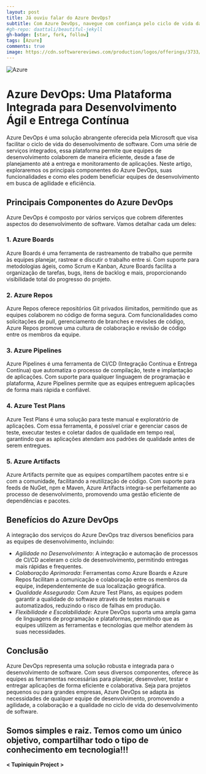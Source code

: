 ```yaml
---
layout: post
title: Já ouviu falar do Azure DevOps?
subtitle: Com Azure DevOps, navegue com confiança pelo ciclo de vida da sua aplicação, do planejamento à entrega.
#gh-repo: daattali/beautiful-jekyll
gh-badge: [star, fork, follow]
tags: [Azure]
comments: true
image: https://cdn.softwarereviews.com/production/logos/offerings/3733/large/Azure-DevOps-3.png?1617158771
---
```


![Azure](https://cdn.softwarereviews.com/production/logos/offerings/3733/large/Azure-DevOps-3.png?1617158771)

# Azure DevOps: Uma Plataforma Integrada para Desenvolvimento Ágil e Entrega Contínua

Azure DevOps é uma solução abrangente oferecida pela Microsoft que visa facilitar o ciclo de vida do desenvolvimento de software. Com uma série de serviços integrados, essa plataforma permite que equipes de desenvolvimento colaborem de maneira eficiente, desde a fase de planejamento até a entrega e monitoramento de aplicações. Neste artigo, exploraremos os principais componentes do Azure DevOps, suas funcionalidades e como eles podem beneficiar equipes de desenvolvimento em busca de agilidade e eficiência.

## Principais Componentes do Azure DevOps

Azure DevOps é composto por vários serviços que cobrem diferentes aspectos do desenvolvimento de software. Vamos detalhar cada um deles:

### 1. Azure Boards

Azure Boards é uma ferramenta de rastreamento de trabalho que permite às equipes planejar, rastrear e discutir o trabalho entre si. Com suporte para metodologias ágeis, como Scrum e Kanban, Azure Boards facilita a organização de tarefas, bugs, itens de backlog e mais, proporcionando visibilidade total do progresso do projeto.

### 2. Azure Repos

Azure Repos oferece repositórios Git privados ilimitados, permitindo que as equipes colaborem no código de forma segura. Com funcionalidades como solicitações de pull, gerenciamento de branches e revisões de código, Azure Repos promove uma cultura de colaboração e revisão de código entre os membros da equipe.

### 3. Azure Pipelines

Azure Pipelines é uma ferramenta de CI/CD (Integração Contínua e Entrega Contínua) que automatiza o processo de compilação, teste e implantação de aplicações. Com suporte para qualquer linguagem de programação e plataforma, Azure Pipelines permite que as equipes entreguem aplicações de forma mais rápida e confiável.

### 4. Azure Test Plans

Azure Test Plans é uma solução para teste manual e exploratório de aplicações. Com essa ferramenta, é possível criar e gerenciar casos de teste, executar testes e coletar dados de qualidade em tempo real, garantindo que as aplicações atendam aos padrões de qualidade antes de serem entregues.

### 5. Azure Artifacts

Azure Artifacts permite que as equipes compartilhem pacotes entre si e com a comunidade, facilitando a reutilização de código. Com suporte para feeds de NuGet, npm e Maven, Azure Artifacts integra-se perfeitamente ao processo de desenvolvimento, promovendo uma gestão eficiente de dependências e pacotes.

## Benefícios do Azure DevOps

A integração dos serviços do Azure DevOps traz diversos benefícios para as equipes de desenvolvimento, incluindo:

- *Agilidade no Desenvolvimento*: A integração e automação de processos de CI/CD aceleram o ciclo de desenvolvimento, permitindo entregas mais rápidas e frequentes.
- *Colaboração Aprimorada*: Ferramentas como Azure Boards e Azure Repos facilitam a comunicação e colaboração entre os membros da equipe, independentemente de sua localização geográfica.
- *Qualidade Assegurada*: Com Azure Test Plans, as equipes podem garantir a qualidade do software através de testes manuais e automatizados, reduzindo o risco de falhas em produção.
- *Flexibilidade e Escalabilidade*: Azure DevOps suporta uma ampla gama de linguagens de programação e plataformas, permitindo que as equipes utilizem as ferramentas e tecnologias que melhor atendem às suas necessidades.

## Conclusão

Azure DevOps representa uma solução robusta e integrada para o desenvolvimento de software. Com seus diversos componentes, oferece às equipes as ferramentas necessárias para planejar, desenvolver, testar e entregar aplicações de forma eficiente e colaborativa. Seja para projetos pequenos ou para grandes empresas, Azure DevOps se adapta às necessidades de qualquer equipe de desenvolvimento, promovendo a agilidade, a colaboração e a qualidade no ciclo de vida do desenvolvimento de software.

## Somos simples e raiz. Temos como um único objetivo, compartilhar todo o tipo de conhecimento em tecnologia!!!

**< Tupiniquin Project >**
